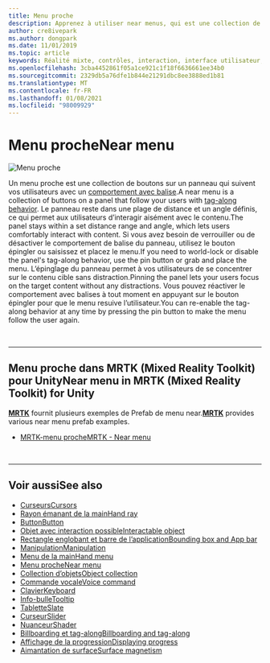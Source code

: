 ```yaml
---
title: Menu proche
description: Apprenez à utiliser near menus, qui est une collection de boutons sur un panneau qui vous suit avec un comportement avec balises dans un environnement de réalité mixte.
author: cre8ivepark
ms.author: dongpark
ms.date: 11/01/2019
ms.topic: article
keywords: Réalité mixte, contrôles, interaction, interface utilisateur, expérience utilisateur, menu, casque de réalité mixte, casque de réalité mixte, casque de réalité virtuelle, HoloLens, MRTK, boîte à outils de réalité mixte
ms.openlocfilehash: 3cba4452861f05a1ce921c1f18f6636661ee34b0
ms.sourcegitcommit: 2329db5a76dfe1b844e21291dbc8ee3888ed1b81
ms.translationtype: MT
ms.contentlocale: fr-FR
ms.lasthandoff: 01/08/2021
ms.locfileid: "98009929"
---
```

# <a name="near-menu"></a><span data-ttu-id="f2a56-104">Menu proche</span><span class="sxs-lookup"><span data-stu-id="f2a56-104">Near menu</span></span>

![Menu proche](images/UX_Hero_NearMenu.jpg)

<span data-ttu-id="f2a56-106">Un menu proche est une collection de boutons sur un panneau qui suivent vos utilisateurs avec un [comportement avec balise](billboarding-and-tag-along.md#what-is-a-tag-along).</span><span class="sxs-lookup"><span data-stu-id="f2a56-106">A near menu is a collection of buttons on a panel that follow your users with [tag-along behavior](billboarding-and-tag-along.md#what-is-a-tag-along).</span></span> <span data-ttu-id="f2a56-107">Le panneau reste dans une plage de distance et un angle définis, ce qui permet aux utilisateurs d’interagir aisément avec le contenu.</span><span class="sxs-lookup"><span data-stu-id="f2a56-107">The panel stays within a set distance range and angle, which lets users comfortably interact with content.</span></span> <span data-ttu-id="f2a56-108">Si vous avez besoin de verrouiller ou de désactiver le comportement de balise du panneau, utilisez le bouton épingler ou saisissez et placez le menu.</span><span class="sxs-lookup"><span data-stu-id="f2a56-108">If you need to world-lock or disable the panel's tag-along behavior, use the pin button or grab and place the menu.</span></span> <span data-ttu-id="f2a56-109">L’épinglage du panneau permet à vos utilisateurs de se concentrer sur le contenu cible sans distraction.</span><span class="sxs-lookup"><span data-stu-id="f2a56-109">Pinning the panel lets your users focus on the target content without any distractions.</span></span> <span data-ttu-id="f2a56-110">Vous pouvez réactiver le comportement avec balises à tout moment en appuyant sur le bouton épingler pour que le menu resuive l’utilisateur.</span><span class="sxs-lookup"><span data-stu-id="f2a56-110">You can re-enable the tag-along behavior at any time by pressing the pin button to make the menu follow the user again.</span></span>

<br>

---

## <a name="near-menu-in-mrtk-mixed-reality-toolkit-for-unity"></a><span data-ttu-id="f2a56-111">Menu proche dans MRTK (Mixed Reality Toolkit) pour Unity</span><span class="sxs-lookup"><span data-stu-id="f2a56-111">Near menu in MRTK (Mixed Reality Toolkit) for Unity</span></span>
<span data-ttu-id="f2a56-112">**[MRTK](https://github.com/Microsoft/MixedRealityToolkit-Unity)** fournit plusieurs exemples de Prefab de menu near.</span><span class="sxs-lookup"><span data-stu-id="f2a56-112">**[MRTK](https://github.com/Microsoft/MixedRealityToolkit-Unity)** provides various near menu prefab examples.</span></span>

* [<span data-ttu-id="f2a56-113">MRTK-menu proche</span><span class="sxs-lookup"><span data-stu-id="f2a56-113">MRTK - Near menu</span></span>](https://microsoft.github.io/MixedRealityToolkit-Unity/Documentation/README_NearMenu.html)

<br>

---

## <a name="see-also"></a><span data-ttu-id="f2a56-114">Voir aussi</span><span class="sxs-lookup"><span data-stu-id="f2a56-114">See also</span></span>

* [<span data-ttu-id="f2a56-115">Curseurs</span><span class="sxs-lookup"><span data-stu-id="f2a56-115">Cursors</span></span>](cursors.md)
* [<span data-ttu-id="f2a56-116">Rayon émanant de la main</span><span class="sxs-lookup"><span data-stu-id="f2a56-116">Hand ray</span></span>](point-and-commit.md)
* [<span data-ttu-id="f2a56-117">Button</span><span class="sxs-lookup"><span data-stu-id="f2a56-117">Button</span></span>](button.md)
* [<span data-ttu-id="f2a56-118">Objet avec interaction possible</span><span class="sxs-lookup"><span data-stu-id="f2a56-118">Interactable object</span></span>](interactable-object.md)
* [<span data-ttu-id="f2a56-119">Rectangle englobant et barre de l’application</span><span class="sxs-lookup"><span data-stu-id="f2a56-119">Bounding box and App bar</span></span>](app-bar-and-bounding-box.md)
* [<span data-ttu-id="f2a56-120">Manipulation</span><span class="sxs-lookup"><span data-stu-id="f2a56-120">Manipulation</span></span>](direct-manipulation.md)
* [<span data-ttu-id="f2a56-121">Menu de la main</span><span class="sxs-lookup"><span data-stu-id="f2a56-121">Hand menu</span></span>](hand-menu.md)
* [<span data-ttu-id="f2a56-122">Menu proche</span><span class="sxs-lookup"><span data-stu-id="f2a56-122">Near menu</span></span>](near-menu.md)
* [<span data-ttu-id="f2a56-123">Collection d’objets</span><span class="sxs-lookup"><span data-stu-id="f2a56-123">Object collection</span></span>](object-collection.md)
* [<span data-ttu-id="f2a56-124">Commande vocale</span><span class="sxs-lookup"><span data-stu-id="f2a56-124">Voice command</span></span>](voice-input.md)
* [<span data-ttu-id="f2a56-125">Clavier</span><span class="sxs-lookup"><span data-stu-id="f2a56-125">Keyboard</span></span>](keyboard.md)
* [<span data-ttu-id="f2a56-126">Info-bulle</span><span class="sxs-lookup"><span data-stu-id="f2a56-126">Tooltip</span></span>](tooltip.md)
* [<span data-ttu-id="f2a56-127">Tablette</span><span class="sxs-lookup"><span data-stu-id="f2a56-127">Slate</span></span>](slate.md)
* [<span data-ttu-id="f2a56-128">Curseur</span><span class="sxs-lookup"><span data-stu-id="f2a56-128">Slider</span></span>](slider.md)
* [<span data-ttu-id="f2a56-129">Nuanceur</span><span class="sxs-lookup"><span data-stu-id="f2a56-129">Shader</span></span>](shader.md)
* [<span data-ttu-id="f2a56-130">Billboarding et tag-along</span><span class="sxs-lookup"><span data-stu-id="f2a56-130">Billboarding and tag-along</span></span>](billboarding-and-tag-along.md)
* [<span data-ttu-id="f2a56-131">Affichage de la progression</span><span class="sxs-lookup"><span data-stu-id="f2a56-131">Displaying progress</span></span>](progress.md)
* [<span data-ttu-id="f2a56-132">Aimantation de surface</span><span class="sxs-lookup"><span data-stu-id="f2a56-132">Surface magnetism</span></span>](surface-magnetism.md)
